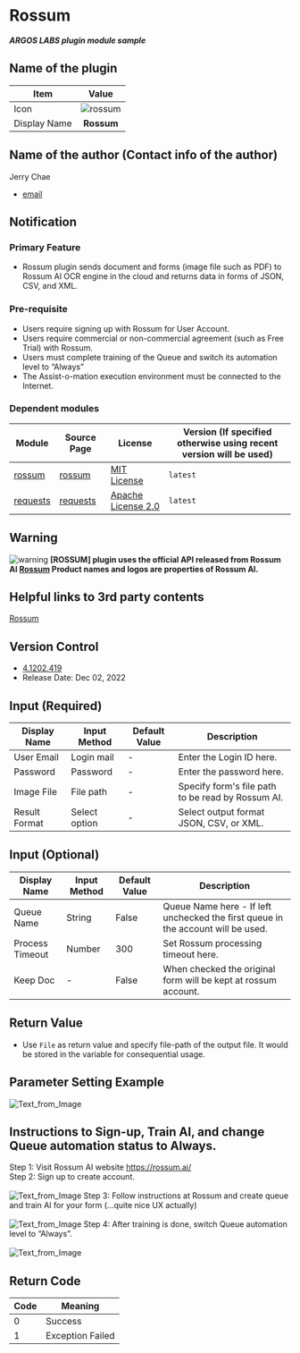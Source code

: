 # Rossum

***ARGOS LABS plugin module sample***


## Name of the plugin
Item | Value
---|:---:
Icon | ![rossum](icon.png) 
Display Name | **Rossum**

## Name of the author (Contact info of the author)

Jerry Chae
* [email](mailto:mcchae@argos-labs.com)

[comment]: <> (* [github]&#40;https://github.com/Jerry-Chae&#41;)

## Notification

### Primary Feature
* Rossum plugin sends document and forms (image file such as PDF) to Rossum AI OCR engine in the cloud and returns data in forms of JSON, CSV, and XML. 

### Pre-requisite
* Users require signing up with Rossum for User Account.
* Users require commercial or non-commercial agreement (such as Free Trial) with Rossum.
* Users must complete training of the Queue and switch its automation level to “Always”
* The Assist-o-mation execution environment must be connected to the Internet.

### Dependent modules
Module | Source Page              | License | Version (If specified otherwise using recent version will be used)
---|--------------------------|---|---
[rossum](https://pypi.org/project/rossum/) | [rossum](https://github.com/rossumai/rossum) | [MIT License](https://github.com/rossumai/rossum/blob/master/LICENSE) | `latest`
[requests](https://pypi.org/project/requests) | [requests](https://github.com/psf/requests) | [Apache License 2.0](https://github.com/psf/requests/blob/main/LICENSE) | `latest`  


## Warning 
![warning](warning.png) **[ROSSUM] plugin uses the official API released from Rossum AI [Rossum](https://rossum.ai/)  Product names and logos are properties of Rossum AI.**

## Helpful links to 3rd party contents
[Rossum](https://rossum.ai/)

## Version Control 
* [4.1202.419](setup.yaml)
* Release Date: Dec 02, 2022

## Input (Required)
Display Name | Input Method  | Default Value | Description
---|---------------|---------------|---
User Email | Login mail | - | Enter the Login ID here.
Password | Password | - | Enter the password here.
Image File | File path | - | Specify form's file path to be read  by Rossum AI.
Result Format | Select option | - | Select output format JSON, CSV, or XML.

## Input (Optional)
Display Name | Input Method  | Default Value | Description
---|---------------|---------------|---
Queue Name | String | False | Queue Name here - If left unchecked the first queue in the account will be used.
Process Timeout | Number | 300 | Set Rossum processing timeout here.
Keep Doc | - | False | When checked the original form will be kept at rossum account.


## Return Value
* Use `File` as return value and specify file-path of the output file. It would be stored in the variable for consequential usage.

## Parameter Setting Example 
![Text_from_Image](README_04.png)

## Instructions to Sign-up, Train AI, and change Queue automation status to Always.
Step 1: Visit Rossum AI website https://rossum.ai/ <br>
Step 2: Sign up to create account.<br><Br>
![Text_from_Image](README_01.png)
Step 3: Follow instructions at Rossum and create queue and train AI for your form (…quite nice UX actually)<br><Br>
![Text_from_Image](README_02.png)
Step 4: After training is done, switch Queue automation level to “Always”.<br><br>
![Text_from_Image](README_03.png)


## Return Code
Code | Meaning
---|---
0 | Success
1 | Exception Failed

